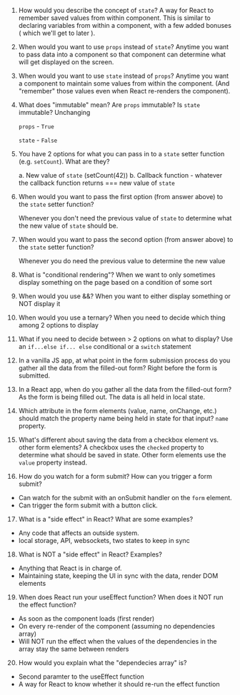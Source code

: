 1. How would you describe the concept of `state`?
   A way for React to remember saved values from within component. This is similar to declaring variables from within a component, with a few added bonuses ( which we'll get to later ).

2. When would you want to use `props` instead of `state`?
   Anytime you want to pass data into a component so that component can determine what will get displayed on the screen.

3. When would you want to use `state` instead of `props`?
   Anytime you want a component to maintain some values from within the component. (And "remember" those values even when React re-renders the component).

4. What does "immutable" mean? Are `props` immutable? Is `state` immutable?
   Unchanging

   `props` - `True`

   `state` - `False`

5. You have 2 options for what you can pass in to a
   `state` setter function (e.g. `setCount`). What are they?

   a. New value of `state` (setCount(42))
   b. Callback function - whatever the callback function
   returns === new value of `state`

6. When would you want to pass the first option (from answer
   above) to the `state` setter function?

   Whenever you don't need the previous value of `state` to determine
   what the new value of `state` should be.

7. When would you want to pass the second option (from answer
   above) to the `state` setter function?

   Whenever you do need the previous value to determine the new value

8. What is "conditional rendering"?
   When we want to only sometimes display something on the page
   based on a condition of some sort

9. When would you use &&?
   When you want to either display something or NOT display it

10. When would you use a ternary?
    When you need to decide which thing among 2 options to display

11. What if you need to decide between > 2 options on
    what to display?
    Use an `if...else if... else` conditional or a `switch` statement

12. In a vanilla JS app, at what point in the form submission
    process do you gather all the data from the filled-out form?
    Right before the form is submitted.

13. In a React app, when do you gather all the data from
    the filled-out form?
    As the form is being filled out. The data is all held in local state.

14. Which attribute in the form elements (value, name, onChange, etc.)
    should match the property name being held in state for that input?
    `name` property.

15. What's different about saving the data from a checkbox element
    vs. other form elements?
    A checkbox uses the `checked` property to determine what should
    be saved in state. Other form elements use the `value` property instead.

16. How do you watch for a form submit? How can you trigger
    a form submit?

- Can watch for the submit with an onSubmit handler on the `form` element.
- Can trigger the form submit with a button click.

17. What is a "side effect" in React? What are some examples?

- Any code that affects an outside system.
- local storage, API, websockets, two states to keep in sync

18. What is NOT a "side effect" in React? Examples?

- Anything that React is in charge of.
- Maintaining state, keeping the UI in sync with the data,
  render DOM elements

19. When does React run your useEffect function? When does it NOT run
    the effect function?

- As soon as the component loads (first render)
- On every re-render of the component (assuming no dependencies array)
- Will NOT run the effect when the values of the dependencies in the
  array stay the same between renders

20. How would you explain what the "dependecies array" is?

- Second paramter to the useEffect function
- A way for React to know whether it should re-run the effect function
